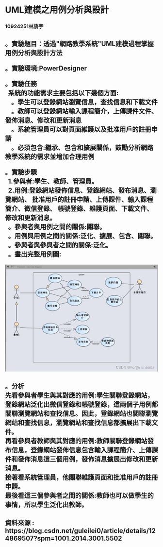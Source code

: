 # UML建模之用例分析與設計

<tr>
  <h3>10924251林旂宇</h3>
</tr>

<h2>
。實驗題目：透過"網路教學系統"UML建模過程掌握用例分析與設計方法

。實驗環境:PowerDesigner

。實驗任務<br>
  &nbsp;&nbsp;系統的功能需求主要包括以下幾個方面:<br>
  &nbsp;&nbsp;&nbsp;&nbsp;。學生可以登錄網站瀏覽信息，查找信息和下載文件<br>
  &nbsp;&nbsp;&nbsp;&nbsp;。教師可以登錄網站輸入課程簡介，上傳課件文件、發佈消息、修改和更新消息<br>
  &nbsp;&nbsp;&nbsp;&nbsp;。系統管理員可以對頁面維護以及批准用戶的註冊申請<br>
  &nbsp;&nbsp;&nbsp;&nbsp;。必須包含:繼承、包含和擴展關係，鼓勵分析網路教學系統的需求並增加合理用例<br>

。實驗步驟<br>
  &nbsp;&nbsp;1.參與者:學生、教師、管理員。<br>
  &nbsp;&nbsp;2.用例:登錄網站發佈信息、登錄網站、發布消息、瀏覽網站、
        批准用戶的註冊申請、上傳課件、輸入課程簡介、微信登錄、
        帳號登錄、維護頁面、下載文件、修改和更新消息。<br>
  &nbsp;&nbsp;。參與者與用例之間的關係:關聯。<br>
  &nbsp;&nbsp;。用例與用例之間的關係:泛化、擴展、包含、關聯。<br>
  &nbsp;&nbsp;。參與者與參與者之間的關係:泛化。<br>
  &nbsp;&nbsp;。畫出完整用例圖:<br>
</h2>

![image](https://github.com/swordfishouo/staruml_midexam/blob/main/c9637def712974cabe8e7b5bf49b8bff.png)


<h2>
。分析<br>
先看參與者學生與其對應的用例:學生關聯登錄網站，登錄網站泛化出微信登錄和帳號登錄，這兩個子用例都關聯瀏覽網站和查找信息。因此，登錄網站也關聯瀏覽網站和查找信息，瀏覽網站和查找信息都擴展出下載文件。<br>
再看參與者教師與其對應的用例:教師關聯登錄網站發布信息，登錄網站發佈信息包含輸入課程簡介、上傳課件和發佈消息這三個用例，發佈消息擴展出修改和更新消息。<br>
接著看系統管理員，他關聯維護頁面和批准用戶的註冊申請。<br>
最後看這三個參與者之間的關係:教師也可以做學生的事情，所以學生泛化出教師。
</h2>

<h2>資料來源 : https://blog.csdn.net/guleilei0/article/details/124869507?spm=1001.2014.3001.5502</h2>
